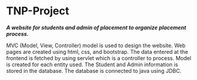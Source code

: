 # TNP-Project
***A website for students and admin of placement to organize placement process.***

MVC (Model, View, Controller) model is used to design the website. Web pages are created using html, css, and bootstrap. The data entered at the frontend is fetched by using servlet which is a controller to process. Model is created for each entity used. The Student and Admin information is stored in the database. The database is connected to java using JDBC.
